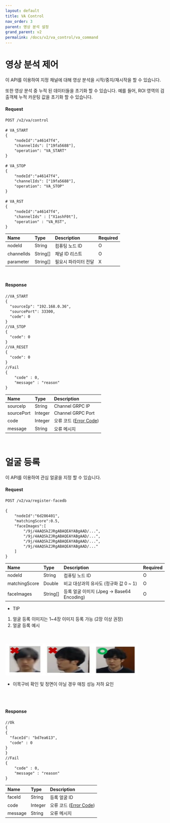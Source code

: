 ```yaml
---
layout: default
title: VA Control
nav_order: 3
parent: 영상 분석 설정
grand_parent: v2
permalink: /docs/v2/va_control/va_command
---
```


# 영상 분석 제어

이 API를 이용하여 지정 채널에 대해 영상 분석을 시작/중지/재시작을 할 수 있습니다. 

또한 영상 분석 중 누적 된 데이터들을 초기화 할 수 있습니다. 예를 들어, ROI 영역의 검출객체 누적 카운팅 값을 초기화 할 수 있습니다.

#### Request

```
POST /v2/va/control

# VA_START
{
    "nodeId":"a46147f4",
    "channelIds": ["19fa5688"],
    "operation": "VA_START"
}

# VA_STOP
{
    "nodeId":"a46147f4",
    "channelIds": ["19fa5688"],
    "operation": "VA_STOP"
}

# VA_RST
{
    "nodeId":"a46147f4",
    "channelIds" : ["X1ashF0t"],
    "operation" : "VA_RST",
}
```

| Name | Type | Description | Required |
| :---- | :---- |:---- |:---- |
| nodeId | String | 컴퓨팅 노드 ID | O |
| channelIds | String[] | 채널 ID 리스트 | O |
| parameter | String[] | 필요시 파라미터 전달 | X |

<br>

#### Response
```
//VA_START
{
  "sourceIp": "192.168.0.36",
  "sourcePort": 33300,
  "code": 0
}
//VA_STOP
{
  "code": 0
}
//VA_RESET
{
  "code": 0
}
//Fail
{
    "code" : 0,
    "message" : "reason"
}

```

| Name | Type | Description |
| :---- | :---- |:---- |
| sourceIp | String | Channel GRPC IP |
| sourcePort | Integer | Channel GRPC Port |
| code | Integer | 오류 코드 ([Error Code](models.md#error-code)) |
| message | String | 오류 메시지 |

<br>

# 얼굴 등록

이 API를 이용하여 관심 얼굴을 지정 할 수 있습니다.

#### Request

```
POST /v2/va/register-facedb

{
    "nodeId":"6d286401",
    "matchingScore":0.5,
    "faceImages":[
        "/9j/4AAQSkZJRgABAQEAYABgAAD/...",
        "/9j/4AAQSkZJRgABAQEAYABgAAD/...",
        "/9j/4AAQSkZJRgABAQEAYABgAAD/...",
        "/9j/4AAQSkZJRgABAQEAYABgAAD/..."
    ]
}
```

| Name | Type | Description | Required |
| :---- | :---- |:---- |:---- |
| nodeId | String | 컴퓨팅 노드 ID | O |
| matchingScore | Double | 비교 대상과의 유사도 (정규화 값 0 ~ 1)| O |
| faceImages | String[] | 등록 얼굴 이미지 (Jpeg -> Base64 Encoding) | O |

* TIP
1) 얼굴 등록 이미지는 1~4장 이미지 등록 가능 (2장 이상 권장)
2) 얼굴 등록 예시
<br>

<br>
<img src="help_rgist_face.jpg" width="420px" height="100px" title="검출 이벤트 결과" alt="flowImage"/>

  * 이목구비 확인 및 정면이 아닐 경우 매칭 성능 저하 요인
    
<br/>

<br>

#### Response
```
//Ok
{
{
  "faceId": "bd7ea613",
  "code" : 0
}
}
//Fail
{
    "code" : 0,
    "message" : "reason"
}

```

| Name | Type | Description |
| :---- | :---- |:---- |
| faceId | String | 등록 얼굴 ID |
| code | Integer | 오류 코드 ([Error Code](models.md#error-code)) |
| message | String | 오류 메시지 |

<br>